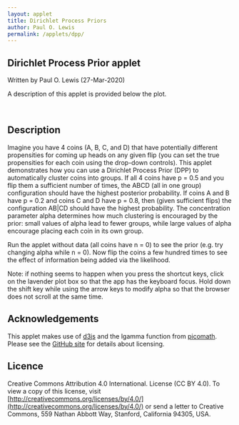 ```yaml
---
layout: applet
title: Dirichlet Process Priors
author: Paul O. Lewis
permalink: /applets/dpp/
---
```

## Dirichlet Process Prior applet
Written by Paul O. Lewis (27-Mar-2020)

A description of this applet is provided below the plot.

<div id="arbitrary" style="display:inline-block"></div>
<div id="controls" style="display:inline-block; vertical-align:top;"></div>
<script type="text/javascript">
    // written by Paul O. Lewis 27-Mar-2020

    const lot = new Random();
    
    // width and height of svg
    const w         = 600;
    const h         = 600;
    const labelw    =  90;
    const xhistbase = 100;
    const histw     = 300;
    const xinfo     = 500;
    const infopad   = 50;
    
    let alpha       = 2;     // concentration parameter
    let alphamin    = 0.1
    
    let maxflips    = 2000;   // maximum number of coinflips allowed
    
    let prior_a = 2;    // G0 is Beta(prior_a, prior_b)
    let prior_b = 2;
                
    const iteration_milisecs = 10;
    let iterating = false;
    
    let configurations = [
        {partition:"ABCD",    sets:[[0,1,2,3]]},
        {partition:"ABC|D",   sets:[[0,1,2],[3]]},
        {partition:"ABD|C",   sets:[[0,1,3],[2]]},
        {partition:"AB|CD",   sets:[[0,1],[2,3]]},
        {partition:"AB|C|D",  sets:[[0,1],[2],[3]]},
        {partition:"ACD|B",   sets:[[0,2,3],[1]]},
        {partition:"AC|BD",   sets:[[0,2],[1,3]]},
        {partition:"AC|B|D",  sets:[[0,2],[1],[3]]},
        {partition:"AD|BC",   sets:[[0,3],[1,2]]},
        {partition:"A|BCD",   sets:[[0],[1,2,3]]},
        {partition:"A|BC|D",  sets:[[0],[1,2],[3]]},
        {partition:"AD|B|C",  sets:[[0,3],[1],[2]]},
        {partition:"A|BD|C",  sets:[[0],[1,3],[2]]},
        {partition:"A|B|CD",  sets:[[0],[1],[2,3]]},
        {partition:"A|B|C|D", sets:[[0],[1],[2],[3]]}
    ];
    
    let longest = 0;
    for (let i = 0; i < 15; i++)
        if (configurations[i].partition.length > longest)
            longest = configurations[i].partition.length;

    // Select DIV element already created (see above) to hold SVG
    const plot_div = d3.select("div#arbitrary");

    // Create SVG element
    const plot_svg = plot_div.append("svg")
        .attr("width", w)
        .attr("height", h);

    // Create rect outlining entire area of SVG
    plot_svg.append("rect")
        .attr("x", 0)
        .attr("y", 0)
        .attr("width", w)
        .attr("height", h)
        .attr("fill", "lavender");
        
    // Create vertical line showing where xhistbase lies
    plot_svg.append("line")
        .attr("x1", xhistbase)
        .attr("y1", 0)
        .attr("x2", xhistbase)
        .attr("y2", h)
        .attr("stroke", "purple")
        .style("visibility", "visible");
    
    // Create vertical line showing where xinfo lies
    plot_svg.append("line")
        .attr("x1", xinfo)
        .attr("y1", 0)
        .attr("x2", xinfo)
        .attr("y2", h)
        .attr("stroke", "orange")
        .style("visibility", "hidden");
    
    // ########################################################################
    // ########################### configurations  ############################
    // ########################################################################

    const xconfigscale = d3.scaleLinear()
        .domain([0,1])
        .range([0,labelw]);

    const yconfigscale = d3.scaleBand()
        .domain(d3.range(15))
        .range([0,h])
        .padding(0.2);
        
    // Returns the x coordinate of the upper left corner of a configuration box
    function configBoxX(d,i) {
        let textw = 10*d.partition.length;
        return labelw - textw;
    }

    // Returns the y coordinate of the upper left corner of a configuration box
    function configBoxY(d,i) {
        return yconfigscale(i);
    }

    // Returns the width of a configuration box associated with d
    function configBoxW(d,i) {
        return 10*d.partition.length;
    }

    // Returns the height of a configuration box
    function configBoxH(d,i) {
        return yconfigscale.bandwidth();
    }

    // Returns the x coordinate of the center the text string displayed in
    // a configuration box associated with d
    function configTextX(d,i) {
        let textw = 10*d.partition.length;
        return labelw - textw/2;
    }

    // Returns the y coordinate of the lower left corner of the text string
    // displayed in a configuration box associated with d
    function configTextY(d,i) {
        return yconfigscale(i) + (yconfigscale.bandwidth()/2 + 6) + "px";
    }

    // Create rounded rects showing configuration
    plot_svg.selectAll("rect.config")
        .data(configurations)
        .enter()
        .append("rect")
        .attr("class", "config")
        .attr("x", function(d,i) {return configBoxX(d,i);})
        .attr("y", function(d,i) {return configBoxY(d,i);})
        .attr("rx", "10")
        .attr("width", function(d,i) {return configBoxW(d,i);})
        .attr("height", function(d,i) {return configBoxH(d,i);})
        .attr("stroke", "purple")
        .attr("fill", "none");

    // Create text elements showing configuration
    plot_svg.selectAll("text.config")
        .data(configurations)
        .enter()
        .append("text")
        .attr("class", "config")
        .attr("x", function(d,i) {return configTextX(d,i);})
        .attr("y", function(d,i) {return configTextY(d,i);})
        .attr("font-family", "Courier")
        .attr("font-size", "14px")
        .style("text-anchor", "middle")
        .text(function(d) {return d.partition;});
        
    const xinfoscale = d3.scaleLinear()
        .domain([0,1])
        .range([xinfo,w]);
        
    const yinfoscale = d3.scaleBand()
        .domain(d3.range(21))
        .range([infopad,h-infopad]);

    // ###################################################################
    // ########################### coin info  ############################
    // ###################################################################
    let coininfo = [
        {name:"A", y:0, n:0, p:0.5},
        {name:"B", y:0, n:0, p:0.5},
        {name:"C", y:0, n:0, p:0.5},
        {name:"D", y:0, n:0, p:0.5}
    ];
    plot_svg.append("text")
        .attr("id", "alphalabel")
        .attr("x", xinfo)
        .attr("y", yinfoscale(20))
        .attr("font-family", "Verdana")
        .attr("font-size", "14px")
        .style("text-anchor", "end")
        .text("alpha = ");
        
    plot_svg.append("text")
        .attr("id", "alphavalue")
        .attr("x", xinfo + 3)
        .attr("y", yinfoscale(20))
        .attr("font-family", "Verdana")
        .attr("font-size", "14px")
        .style("text-anchor", "begin")
        .text(alpha.toFixed(1));
        
    plot_svg.selectAll("text.coinlabel")
        .data(coininfo)
        .enter()
        .append("text")
        .attr("class", "coinlabel")
        .attr("x", xinfo)
        .attr("y", function(d,i) {return yinfoscale(5*i);})
        .attr("font-family", "Verdana")
        .attr("font-size", "14px")
        .style("text-anchor", "end")
        .text(function(d) {return "coin " + d.name + ":";});
        
    plot_svg.selectAll("text.plabel")
        .data(coininfo)
        .enter()
        .append("text")
        .attr("class", "plabel")
        .attr("x", xinfo)
        .attr("y", function(d,i) {return yinfoscale(5*i+1);})
        .attr("font-family", "Verdana")
        .attr("font-size", "14px")
        .style("text-anchor", "end")
        .text("p = ");
        
    plot_svg.selectAll("text.pvalue")
        .data(coininfo)
        .enter()
        .append("text")
        .attr("class", "pvalue")
        .attr("x", xinfo + 3)
        .attr("y", function(d,i) {return yinfoscale(5*i+1);})
        .attr("font-family", "Verdana")
        .attr("font-size", "14px")
        .style("text-anchor", "begin")
        .text(function(d) {return d.p.toFixed(2);});

    plot_svg.selectAll("text.ylabel")
        .data(coininfo)
        .enter()
        .append("text")
        .attr("class", "ylabel")
        .attr("x", xinfo)
        .attr("y", function(d,i) {return yinfoscale(5*i+2);})
        .attr("font-family", "Verdana")
        .attr("font-size", "14px")
        .style("text-anchor", "end")
        .text("y = ");
        
    plot_svg.selectAll("text.yvalue")
        .data(coininfo)
        .enter()
        .append("text")
        .attr("class", "yvalue")
        .attr("x", xinfo + 3)
        .attr("y", function(d,i) {return yinfoscale(5*i+2);})
        .attr("font-family", "Verdana")
        .attr("font-size", "14px")
        .style("text-anchor", "begin")
        .text(function(d) {return d.y;});

    plot_svg.selectAll("text.nlabel")
        .data(coininfo)
        .enter()
        .append("text")
        .attr("class", "nlabel")
        .attr("x", xinfo)
        .attr("y", function(d,i) {return yinfoscale(5*i+3);})
        .attr("font-family", "Verdana")
        .attr("font-size", "14px")
        .style("text-anchor", "end")
        .text("n = ");

    plot_svg.selectAll("text.nvalue")
        .data(coininfo)
        .enter()
        .append("text")
        .attr("class", "nvalue")
        .attr("x", xinfo + 3)
        .attr("y", function(d,i) {return yinfoscale(5*i+3);})
        .attr("font-family", "Verdana")
        .attr("font-size", "14px")
        .style("text-anchor", "begin")
        .text(function(d) {return d.n;});

    function updateInfo() {
        plot_svg.select("text#alphavalue")
            .text(alpha.toFixed(1));
        plot_svg.selectAll("text.pvalue")
            .data(coininfo)
            .text(function(d) {return d.p.toFixed(2);});
        plot_svg.selectAll("text.yvalue")
            .data(coininfo)
            .text(function(d) {return d.y;});
        plot_svg.selectAll("text.nvalue")
            .data(coininfo)
            .text(function(d) {return d.n;});
    }
    
    // ##############################################################
    // ########################### MCMC  ############################
    // ##############################################################
    
    const config_k     = [1,2,2,2,3,2,2,3,2,2,3,3,3,3,4];
    const config_nfact = [6,2,2,1,1,2,1,1,1,2,1,1,1,1,1];
    let config_prob    = [0,0,0,0,0,0,0,0,0,0,0,0,0,0,0];
    
    function drawFromG0() {
        let a = lot.gamma(prior_a,1);
        let b = lot.gamma(prior_b,1);
        return a/(a+b);
    }
    
    // Begin with all four coins in one group
    let phi = [];
    phi.push(drawFromG0());
    let allocation = [0,0,0,0]; 

    let total_count = 1;
    let config_counts  = [1,0,0,0,0,0,0,0,0,0,0,0,0,0,0];

    function recalcConfigProbs(a) {
        let denom = a*(a+1)*(a+2)*(a+3);
        for (let i = 0; i < 15; i++) {
            config_prob[i] = Math.pow(a,config_k[i])*config_nfact[i]/denom;
        }
    }
    recalcConfigProbs(alpha);
    
    function drawFromPrior() {
        total_count++;
        let cumpr = 0.0;
        let u = lot.uniform(0,1);
        for (let i = 0; i < 15; i++) {
            cumpr += config_prob[i];
            if (u < cumpr) {
                config_counts[i]++;
                break;
            }
        }
    }
    
    plot_svg.selectAll("rect.hist")
        .data(config_counts)
        .enter()
        .append("rect")
        .attr("class", "hist")
        .attr("x", xhistbase)
        .attr("y", function(d,i) {return yconfigscale(i);})
        .attr("width", function(d) {return histw*d/total_count;})
        .attr("height", yconfigscale.bandwidth())
        .attr("fill", "navy");

    function updateHistogram() {
        plot_svg.selectAll("rect.hist")
            .data(config_counts)
            .attr("width", function(d) {return histw*d/total_count;});
    }
    
    function isSingleton(i) {
        if (i != 0 && allocation[i] == allocation[0])
            return false;
        if (i != 1 && allocation[i] == allocation[1])
            return false;
        if (i != 2 && allocation[i] == allocation[2])
            return false;
        if (i != 3 && allocation[i] == allocation[3])
            return false;
        return true;
    }
    
    function logLikelihood(y, n, p) {
        let logLike = 0.0;
        logLike += log_gamma(n+1);
        logLike -= log_gamma(y+1);
        logLike -= log_gamma(n-y+1);
        logLike += y*Math.log(p);
        logLike += (n-y)*Math.log(1-p);
        return logLike;
    }

    function calcAllocProbs(i, is_singleton) {
        // Initialize probabilities used to choose a new category for coin i
        let probs = [];
        for (let j = 0; j < phi.length; j++) {
            probs.push(0);
        }
        
        // Set numerator for existing categories
        for (let j = 0; j < 4; j++) {
            if (i != j) {
                probs[allocation[j]]++;
            }
        } 

        // Set numerator for auxilliary categories
        if (is_singleton) {
            probs[allocation[i]] = alpha/3;
            for (let j = phi.length - 2; j < phi.length; j++) {
                probs[j] = alpha/3;
            }
        }
        else {
            for (let j = phi.length - 3; j < phi.length; j++) {
                probs[j] = alpha/3;
            }
        }
        
        // Multiply by coin i likelihood
        let denom = [];
        for (let j = 0; j < phi.length; j++) {
            let logNumer = Math.log(probs[j]);
            if (coininfo[i].n > 0) {
                logNumer += logLikelihood(coininfo[i].y, coininfo[i].n, phi[j]);
            }
            probs[j] = logNumer;
            denom.push(logNumer);
        }
        
        // Normalize
        let log_max = Math.max(...denom);
        let sum_of_ratios = 0.0;
        for (let j = 0; j < phi.length; j++) {
            sum_of_ratios += Math.exp(probs[j] - log_max);
        }
        let log_denom = log_max + Math.log(sum_of_ratios);
        for (let j = 0; j < phi.length; j++) {
            probs[j] = Math.exp(probs[j] - log_denom);
        }
        
        return probs;
    }
    
    function notAllocated(j) {
        // Returns true if no allocation entry equals i
        if (allocation[0] == j)
            return false;
        if (allocation[1] == j)
            return false;
        if (allocation[2] == j)
            return false;
        if (allocation[3] == j)
            return false;
        return true;
    }
    
    function shiftAllocIndicesLeft(j) {
        // Subtract 1 from all allocation entries > j
        for (let i = 0; i < allocation.length; i++) {
            if (allocation[i] > j)
                allocation[i]--;
        }
    }
    
    function chooseCategory(i, probs, is_singleton, cat0) {
        // Choose category randomly using probabilities in probs
        let cat = -1;
        let cum = 0.0;
        let u = lot.uniform(0,1);
        for (let k = 0; k < probs.length; k++) {
            cum += probs[k];
            if (u <= cum) {
                cat = k;
                break;
            }
        }
        
        // Report error if failed to choose category
        if (cat < 0) {
            console.log("***** ERROR: could not choose category ***** u = " + u.toFixed(5));
            for (let j = 0; j < probs.length; j++) {
                console.log("  probs[" + j + "] = " + probs[j].toFixed(5));
            }
        }
        
        allocation[i] = cat;
        //console.log("--> cat = " + cat);
        //console.log("--> phi (start)");
        //console.log(phi);
        for (let j = phi.length-1; j >= 0; j--) {
            if (notAllocated(j)) {
                shiftAllocIndicesLeft(j);
                phi.splice(j,1);
                //console.log("--> phi (after removing " + j + ")");
                //console.log(phi);
            }
        } 
    }
    
    function debugShowAllocProbs(probs, is_singleton) {
        console.log(" ");
        console.log("probs");
        let start = phi.length - (is_singleton ? 2 : 3);
        let cumprob = 0.0;
        for (let j = 0; j < start; j++) {
            cumprob += probs[j];
            console.log("   " + j + "  " + phi[j].toFixed(5) + " " + probs[j].toFixed(5) + "  " + cumprob);
        }
        for (let j = start; j < phi.length; j++) {
            cumprob += probs[j];
            console.log(" * " + j + "  " + phi[j].toFixed(5) + " " + probs[j].toFixed(5) + "  " + cumprob);
        }
    }
    
    function debugShowPhi() {
        console.log(" ");
        console.log("phi");
        for (let j = 0; j < phi.length; j++) {
            console.log("   " + j + "  " + phi[j].toFixed(5));
        }
    }
    
    function debugShowAllocation() {
        console.log(" ");
        console.log("allocation");
        for (let j = 0; j < allocation.length; j++) {
            console.log("   " + j + "  " + allocation[j]);
        }
    }
    
    function updateCounts() {
        total_count++;
        if (phi.length == 4)
            config_counts[14]++;
        else if (phi.length == 3) {
            if (allocation[0] == allocation[1])
                config_counts[4]++;
            else if (allocation[0] == allocation[2])
                config_counts[7]++;
            else if (allocation[1] == allocation[2])
                config_counts[10]++;
            else if (allocation[0] == allocation[3])
                config_counts[11]++;
            else if (allocation[1] == allocation[3])
                config_counts[12]++;
            else if (allocation[2] == allocation[3])
                config_counts[13]++;
        }
        else if (phi.length == 2) {
            if (allocation[0] == allocation[1] && allocation[1] == allocation[2])
                config_counts[1]++;
            else if (allocation[0] == allocation[1] && allocation[1] == allocation[3])
                config_counts[2]++;
            else if (allocation[0] == allocation[1] && allocation[2] == allocation[3])
                config_counts[3]++;
            else if (allocation[0] == allocation[2] && allocation[2] == allocation[3])
                config_counts[5]++;
            else if (allocation[0] == allocation[2] && allocation[1] == allocation[3])
                config_counts[6]++;
            else if (allocation[0] == allocation[3] && allocation[1] == allocation[2])
                config_counts[8]++;
            else if (allocation[1] == allocation[2] && allocation[2] == allocation[3])
                config_counts[9]++;
        }
        else
            config_counts[0]++;
    }
    
    function updateAllocationVector() {
        for (let i = 0; i < 4; i++) {
            let is_singleton = isSingleton(i);
            
            //console.log("is_singleton(" + i + ") = " + is_singleton);
            
            // update group to which coin i is a member
            if (is_singleton) {
                // coin i is in its own group
                phi.push(drawFromG0());
                phi.push(drawFromG0());
            } 
            else {
                // coin i is in the same group as at least one other coin
                phi.push(drawFromG0());
                phi.push(drawFromG0());
                phi.push(drawFromG0());
            }
            let probs = calcAllocProbs(i, is_singleton);
            //debugShowAllocProbs(probs, is_singleton);
            chooseCategory(i, probs, is_singleton, allocation[i]);
            //debugShowPhi();
            //debugShowAllocation();
            updateCounts();
        }                
    }
                
    // function updatePhi() {
    //     for (let j = 0; j < phi.length; j++) {
    //         phi[j] = drawFromG0();
    //     }
    // }
                
    function restartMCMC() {
        phi = [];
        phi.push(drawFromG0());
        allocation = [0,0,0,0]; 
        total_count = 1;
        config_counts  = [1,0,0,0,0,0,0,0,0,0,0,0,0,0,0];
        updateHistogram();
        updateInfo();
    }
                
    function resetCoins() {
        coininfo[0].y = 0;
        coininfo[0].n = 0;
        coininfo[1].y = 0;
        coininfo[1].n = 0;
        coininfo[2].y = 0;
        coininfo[2].n = 0;
        coininfo[3].y = 0;
        coininfo[3].n = 0;
        restartMCMC();
    }
                
    function nextIteration() {
        //console.log("~~~~~ nextIteration ~~~~~");
        updateAllocationVector();
        //updatePhi();
        updateHistogram();
    }
    
    function startOrStop() {
        if (iterating)
            iterating = false;
        else {
            iterating = true;
            var timer = setInterval(function() {
                if (iterating)
                    nextIteration();
                else
                    clearInterval(timer);
            }, iteration_milisecs);
        }
    }
    startOrStop();
    
    function flipAllCoins(number_of_flips) {
        for (let j = 0; j < 4; j++) {
            // Flip coin j number_of_flips times
            let p = coininfo[j].p;
            for (let i = 0; i < number_of_flips; i++) {
                coininfo[j].n++;
                let u = lot.uniform(0,1);
                if (u < p)
                    coininfo[j].y++;
            }
        }
        restartMCMC();
    }
    
    function modifyAlpha(incr) {
        // alpha  10*alpha     a   incr = +1     incr = -1 
        // -----------------------------------------------
        //     2        20    20   30/10 = 3   10/10 =   1
        //  1.01      10.1    10   20/10 = 2    9/10 = 0.9
        //     1        10    10   20/10 = 2    9/10 = 0.9
        //  0.99       9.9    10   20/10 = 2    9/10 = 0.9
        //   0.9         9     9   10/10 = 1    8/10 = 0.8
        // -----------------------------------------------
        var a = Math.round(10*alpha);
        if (incr > 0) {
            a += (a < 10 ? 1 : 10);
        }
        else {
            a -= (a > 10 ? 10 : 1);
        }
        alpha = a/10;
        if (alpha < alphamin)
            alpha = alphamin;
        restartMCMC();
    }

    // Listen and react to keystrokes
    // key      code  key code  key code  key code  key code
    // -------------  --------  --------  --------  --------
    // tab         9    0   48    ~  192    a   65    n   78
    // return     13    1   49    ;  186    b   66    o   79
    // shift      16    2   50    =  187    c   67    p   80
    // control    17    3   51    ,  188    d   68    q   81
    // option     18    4   52    -  189    e   69    r   82
    // command    91    5   53    .  190    f   70    s   83
    // space      32    6   54    /  191    g   71    t   84
    // leftarrow  37    7   55    \  220    h   72    u   85
    // uparrow    38    8   56    [  219    i   73    v   86
    // rightarrow 39    9   57    ]  221    j   74    w   87
    // downarrow  40              '  222    k   75    x   88
    //                                      l   76    y   89
    //                                      m   77    z   90
    function keyDown() {
        if (d3.event.keyCode == 83) {
            // 83 is the "s" key
            startOrStop();
        }
        else if (d3.event.keyCode == 77) {
            // 77 is the "m" key
            restartMCMC();
        }
        else if (d3.event.keyCode == 38) {
            // 38 is the "up arrow" key
            modifyAlpha(1);
        }
        else if (d3.event.keyCode == 40) {
            // 40 is the "down arrow" key
            modifyAlpha(-1);
        }
        else if (d3.event.keyCode == 70) {
            // 70 is the "f" key
            flipAllCoins(100);
        }
        else if (d3.event.keyCode == 82) {
            // 82 is the "r" key
            resetCoins();
        }
    }
    d3.select("body")
        .on("keydown", keyDown);
        
    let pchoices = [0.1, 0.2, 0.3, 0.4, 0.5, 0.6, 0.7, 0.8, 0.9];
    let pindex = 4; // index of value selected at start

    function addButton(panel, label, onfunc) {
        let control_div = panel.append("div").append("div")
            .attr("class", "control");
        control_div.append("input")
            .attr("value",label)
            .attr("type", "button")
            .on("click", onfunc);
        }

    function addDropdown(panel, id, label, choices, selected_index, onfunc) {
        let control_div = panel.append("div").append("div")
            .attr("class", "control");
        control_div.append("select")
            .attr("id", id)
            .on("change", onfunc)
            .selectAll("option")
            .data(choices)
            .enter()
            .append("option")
            .text(function(d) {return d.toFixed(1);});
        d3.select("select#" + id).property("selectedIndex", selected_index);
        control_div.append("label")
            .html("&nbsp;" + label);
        }

    function createControlsPanel() {
        var controls_div = d3.select("div#controls");

        // Create drop-down lists within controls_div to allow changing the 
        // true proportion of heads for each of the four coins
        addDropdown(controls_div, "dropdownA", "true fraction heads for coin A", pchoices, pindex, function() {
            var selected_index = d3.select(this).property('selectedIndex');
            coininfo[0].p = pchoices[selected_index];
            let nflips = coininfo[0].n;
            resetCoins();
            flipAllCoins(nflips);
        });
        addDropdown(controls_div, "dropdownB", "true fraction heads for coin B", pchoices, pindex, function() {
            var selected_index = d3.select(this).property('selectedIndex');
            coininfo[1].p = pchoices[selected_index];
            let nflips = coininfo[1].n;
            resetCoins();
            flipAllCoins(nflips);
        });
        addDropdown(controls_div, "dropdownC", "true fraction heads for coin C", pchoices, pindex, function() {
            var selected_index = d3.select(this).property('selectedIndex');
            coininfo[2].p = pchoices[selected_index];
            let nflips = coininfo[2].n;
            resetCoins();
            flipAllCoins(nflips);
        });
        addDropdown(controls_div, "dropdownD", "true fraction heads for coin D", pchoices, pindex, function() {
            var selected_index = d3.select(this).property('selectedIndex');
            coininfo[3].p = pchoices[selected_index];
            let nflips = coininfo[03].n;
            resetCoins();
            flipAllCoins(nflips);
        });
        addButton(controls_div, "Flip all coins 100 times (f key)", function() {
            flipAllCoins(100);
        });
        addButton(controls_div, "Reset all coins to zero flips (r key)", function() {
            resetCoins();
        });
        addButton(controls_div, "Increase alpha (up arrow key)", function() {
            modifyAlpha(1);
        });
        addButton(controls_div, "Decrease alpha (down arrow key", function() {
            modifyAlpha(-1);
        });
        addButton(controls_div, "Restart MCMC (m key)", function() {
            restartMCMC();
        });
        addButton(controls_div, "Start/stop MCMC (s key)", function() {
            startOrStop();
        });
    }                
    createControlsPanel();
</script>
<br/>

## Description
Imagine you have 4 coins (A, B, C, and D) that have potentially different propensities for coming up heads on any given flip (you can set the true propensities for each coin using the drop-down controls). This applet demonstrates how you can use a Dirichlet Process Prior (DPP) to automatically cluster coins into groups. If all 4 coins have p = 0.5 and you flip them a sufficient number of times, the ABCD (all in one group) configuration should have the highest posterior probability. If coins A and B have p = 0.2 and coins C and D have p = 0.8, then (given sufficient flips) the configuration AB|CD should have the highest probability. The concentration parameter alpha determines how much clustering is encouraged by the prior: small values of alpha lead to fewer groups, while large values of alpha encourage placing each coin in its own group.

Run the applet without data (all coins have n = 0) to see the prior (e.g. try changing alpha while n = 0). Now flip the coins a few hundred times to see the effect of information being added via the likelihood.

Note: if nothing seems to happen when you press the shortcut keys, click on the lavender plot box so that the app has the keyboard focus. Hold down the shift key while using the arrow keys to modify alpha so that the browser does not scroll at the same time.

## Acknowledgements

This applet makes use of [d3js](https://d3js.org/) and the lgamma function from [picomath](http://picomath.org/javascript/gamma.js.html).
Please see the 
[GitHub site](https://github.com/molevolworkshop/molevolworkshop.github.io/tree/master/assets/js) 
for details about licensing.

## Licence

Creative Commons Attribution 4.0 International.
License (CC BY 4.0). To view a copy of this license, visit
[http://creativecommons.org/licenses/by/4.0/](http://creativecommons.org/licenses/by/4.0/) or send a letter to Creative Commons, 559
Nathan Abbott Way, Stanford, California 94305, USA.
